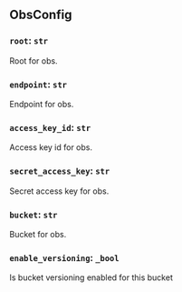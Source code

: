 ## ObsConfig

### `root`: `str`

Root for obs.

### `endpoint`: `str`

Endpoint for obs.

### `access_key_id`: `str`

Access key id for obs.

### `secret_access_key`: `str`

Secret access key for obs.

### `bucket`: `str`

Bucket for obs.

### `enable_versioning`: `_bool`

Is bucket versioning enabled for this bucket

